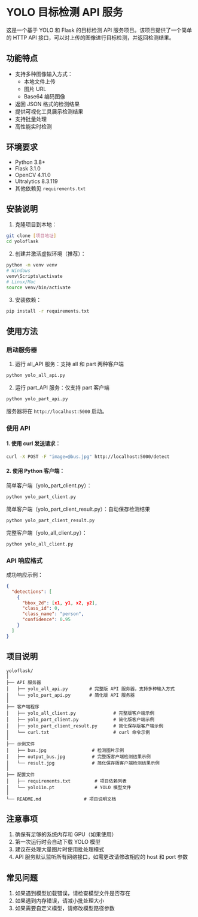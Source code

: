 # YOLO 目标检测 API 服务

这是一个基于 YOLO 和 Flask 的目标检测 API 服务项目。该项目提供了一个简单的 HTTP API 接口，可以对上传的图像进行目标检测，并返回检测结果。

## 功能特点

- 支持多种图像输入方式：
  - 本地文件上传
  - 图片 URL
  - Base64 编码图像
- 返回 JSON 格式的检测结果
- 提供可视化工具展示检测结果
- 支持批量处理
- 高性能实时检测

## 环境要求

- Python 3.8+
- Flask 3.1.0
- OpenCV 4.11.0
- Ultralytics 8.3.119
- 其他依赖见 `requirements.txt`

## 安装说明

1. 克隆项目到本地：

```bash
git clone [项目地址]
cd yoloflask
```

2. 创建并激活虚拟环境（推荐）：

```bash
python -m venv venv
# Windows
venv\Scripts\activate
# Linux/Mac
source venv/bin/activate
```

3. 安装依赖：

```bash
pip install -r requirements.txt
```

## 使用方法

### 启动服务器

1. 运行 all_API 服务：支持 all 和 part 两种客户端

```bash
python yolo_all_api.py
```

2. 运行 part_API 服务：仅支持 part 客户端

```bash
python yolo_part_api.py
```

服务器将在 `http://localhost:5000` 启动。

### 使用 API

#### 1. 使用 curl 发送请求：

```bash
curl -X POST -F "image=@bus.jpg" http://localhost:5000/detect
```

#### 2. 使用 Python 客户端：

简单客户端（yolo_part_client.py）：

```python
python yolo_part_client.py
```

简单客户端（yolo_part_client_result.py）：自动保存检测结果

```python
python yolo_part_client_result.py
```

完整客户端（yolo_all_client.py）：

```python
python yolo_all_client.py
```

### API 响应格式

成功响应示例：

```json
{
  "detections": [
    {
      "bbox_2d": [x1, y1, x2, y2],
      "class_id": 0,
      "class_name": "person",
      "confidence": 0.95
    }
  ]
}
```

## 项目说明

```
yoloflask/
│
├── API 服务器
│   ├── yolo_all_api.py        # 完整版 API 服务器，支持多种输入方式
│   └── yolo_part_api.py       # 简化版 API 服务器
│
├── 客户端程序
│   ├── yolo_all_client.py              # 完整版客户端示例
│   ├── yolo_part_client.py             # 简化版客户端示例
│   ├── yolo_part_client_result.py      # 简化保存版客户端示例
│   └── curl.txt                        # curl 命令示例
│
├── 示例文件
│   ├── bus.jpg                 # 检测图片示例
│   ├── output_bus.jpg          # 完整版客户端检测结果示例
│   └── result.jpg              # 简化保存版客户端检测结果示例
│
├── 配置文件
│   ├── requirements.txt         # 项目依赖列表
│   └── yolo11n.pt               # YOLO 模型文件
│
└── README.md                # 项目说明文档
```

## 注意事项

1. 确保有足够的系统内存和 GPU（如果使用）
2. 第一次运行时会自动下载 YOLO 模型
3. 建议在处理大量图片时使用批处理模式
4. API 服务默认监听所有网络接口，如需更改请修改相应的 host 和 port 参数

## 常见问题

1. 如果遇到模型加载错误，请检查模型文件是否存在
2. 如果遇到内存错误，请减小批处理大小
3. 如果需要自定义模型，请修改模型路径参数
